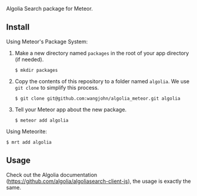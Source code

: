 Algolia Search package for Meteor.

## Install

Using Meteor's Package System:

1. Make a new directory named `packages` in the root of your app directory (if needed).

    ```
    $ mkdir packages
    ```

2. Copy the contents of this repository to a folder named `algolia`. We use `git clone` to simplify this process.

    ```
    $ git clone git@github.com:wangjohn/algolia_meteor.git algolia
    ```

3. Tell your Meteor app about the new package.

    ```
    $ meteor add algolia
    ```

Using Meteorite:

```
$ mrt add algolia
```

## Usage

Check out the Algolia documentation (<https://github.com/algolia/algoliasearch-client-js>), the usage is exactly the same.
